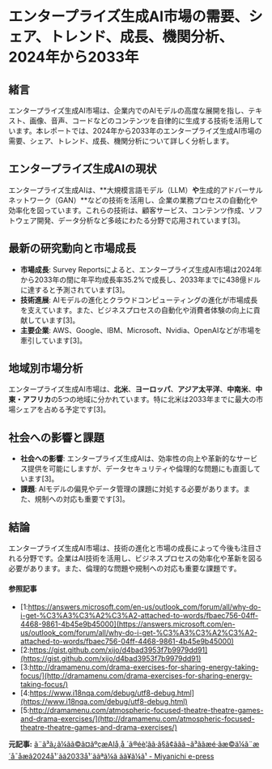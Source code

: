 # エンタープライズ生成AI市場の需要、シェア、トレンド、成長、機関分析、2024年から2033年

## 緒言

エンタープライズ生成AI市場は、企業内でのAIモデルの高度な展開を指し、テキスト、画像、音声、コードなどのコンテンツを自律的に生成する技術を活用しています。本レポートでは、2024年から2033年のエンタープライズ生成AI市場の需要、シェア、トレンド、成長、機関分析について詳しく分析します。

## エンタープライズ生成AIの現状

エンタープライズ生成AIは、**大規模言語モデル（LLM）**や**生成的アドバーサルネットワーク（GAN）**などの技術を活用し、企業の業務プロセスの自動化や効率化を図っています。これらの技術は、顧客サービス、コンテンツ作成、ソフトウェア開発、データ分析など多岐にわたる分野で応用されています[3]。

## 最新の研究動向と市場成長

- **市場成長**: Survey Reportsによると、エンタープライズ生成AI市場は2024年から2033年の間に年平均成長率35.2%で成長し、2033年までに438億ドルに達すると予測されています[3]。
- **技術進展**: AIモデルの進化とクラウドコンピューティングの進化が市場成長を支えています。また、ビジネスプロセスの自動化や消費者体験の向上に貢献しています[3]。
- **主要企業**: AWS、Google、IBM、Microsoft、Nvidia、OpenAIなどが市場を牽引しています[3]。

## 地域別市場分析

エンタープライズ生成AI市場は、**北米**、**ヨーロッパ**、**アジア太平洋**、**中南米**、**中東・アフリカ**の5つの地域に分かれています。特に北米は2033年までに最大の市場シェアを占める予定です[3]。

## 社会への影響と課題

- **社会への影響**: エンタープライズ生成AIは、効率性の向上や革新的なサービス提供を可能にしますが、データセキュリティや倫理的な問題にも直面しています[3]。
- **課題**: AIモデルの偏見やデータ管理の課題に対処する必要があります。また、規制への対応も重要です[3]。

## 結論

エンタープライズ生成AI市場は、技術の進化と市場の成長によって今後も注目される分野です。企業はAI技術を活用し、ビジネスプロセスの効率化や革新を図る必要があります。また、倫理的な問題や規制への対応も重要な課題です。

#### 参照記事
- [1:https://answers.microsoft.com/en-us/outlook_com/forum/all/why-do-i-get-%C3%A3%C3%A2%C3%A2-attached-to-words/fbaec756-04ff-4468-9861-4b45e9b45000](https://answers.microsoft.com/en-us/outlook_com/forum/all/why-do-i-get-%C3%A3%C3%A2%C3%A2-attached-to-words/fbaec756-04ff-4468-9861-4b45e9b45000)
- [2:https://gist.github.com/xijo/d4bad3953f7b9979dd91](https://gist.github.com/xijo/d4bad3953f7b9979dd91)
- [3:http://dramamenu.com/drama-exercises-for-sharing-energy-taking-focus/](http://dramamenu.com/drama-exercises-for-sharing-energy-taking-focus/)
- [4:https://www.i18nqa.com/debug/utf8-debug.html](https://www.i18nqa.com/debug/utf8-debug.html)
- [5:http://dramamenu.com/atmospheric-focused-theatre-theatre-games-and-drama-exercises/](http://dramamenu.com/atmospheric-focused-theatre-theatre-games-and-drama-exercises/)


**元記事:** [ã¨ã³ã¿ã¼ãã©ã¤ãºçæAIå¸å ´ã®éè¦ãã·ã§ã¢ããã¬ã³ããæé·ãæ©ä¼ã¨æ´å¯åæã2024å¹´ãã2033å¹´ããªã¼ã ãã¥ã¼ã¹ - Miyanichi e-press](https://www.the-miyanichi.co.jp/special/dreamNews/detailep.php?id=0000316234)